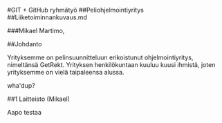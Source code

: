 
#GIT + GitHub ryhmätyö
##Peliohjelmointiyritys
##Liiketoiminnankuvaus.md


###Mikael Martimo, 


##Johdanto

Yrityksemme on pelinsuunnitteluun erikoistunut ohjelmointiyritys, nimeltänsä GetRekt. Yrityksen henkilökuntaan kuuluu kuusi ihmistä, joten yrityksemme on vielä taipaleensa alussa.

wha'dup?

##1 Laitteisto (Mikael)


Aapo testaa
 